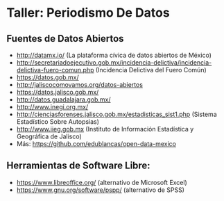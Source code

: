 # Taller: Periodismo De Datos

## Fuentes de Datos Abiertos

- http://datamx.io/ (La plataforma cívica de datos abiertos de México)
- http://secretariadoejecutivo.gob.mx/incidencia-delictiva/incidencia-delictiva-fuero-comun.php (Incidencia Delictiva del Fuero Común)
- https://datos.gob.mx/
- http://jaliscocomovamos.org/datos-abiertos
- https://datos.jalisco.gob.mx/
- http://datos.guadalajara.gob.mx/
- http://www.inegi.org.mx/
- http://cienciasforenses.jalisco.gob.mx/estadisticas_sist1.php (Sistema Estadístico Sobre Autopsias)
- http://www.iieg.gob.mx (Instituto de Información Estadística y Geográfica de Jalisco)
- Más: https://github.com/edublancas/open-data-mexico

## Herramientas de Software Libre:

- https://www.libreoffice.org/ (alternativo de Microsoft Excel)
- https://www.gnu.org/software/pspp/ (alternativo de SPSS)
